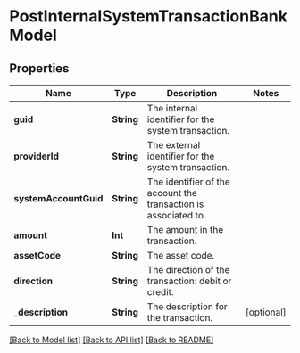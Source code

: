 # PostInternalSystemTransactionBankModel

## Properties
Name | Type | Description | Notes
------------ | ------------- | ------------- | -------------
**guid** | **String** | The internal identifier for the system transaction. | 
**providerId** | **String** | The external identifier for the system transaction. | 
**systemAccountGuid** | **String** | The identifier of the account the transaction is associated to. | 
**amount** | **Int** | The amount in the transaction. | 
**assetCode** | **String** | The asset code. | 
**direction** | **String** | The direction of the transaction: debit or credit. | 
**_description** | **String** | The description for the transaction. | [optional] 

[[Back to Model list]](../README.md#documentation-for-models) [[Back to API list]](../README.md#documentation-for-api-endpoints) [[Back to README]](../README.md)



